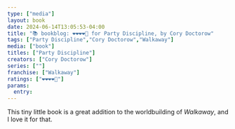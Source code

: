 ```yaml
---
type: ["media"]
layout: book
date: 2024-06-14T13:05:53-04:00
title: "📚 bookblog: ❤️❤️❤️❤️🖤 for Party Discipline, by Cory Doctorow"
tags: ["Party Discipline","Cory Doctorow","Walkaway"]
media: ["book"]
titles: ["Party Discipline"]
creators: ["Cory Doctorow"]
series: [""]
franchise: ["Walkaway"]
ratings: ["❤️❤️❤️❤️🖤"]
params:
  entry:
---
```


This tiny little book is a great addition to the worldbuilding of *Walkaway*, and I love it for that.
